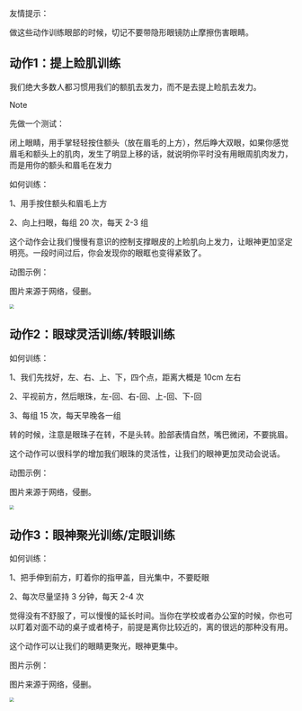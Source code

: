 友情提示：

做这些动作训练眼部的时候，切记不要带隐形眼镜防止摩擦伤害眼睛。



## 动作1：提上睑肌训练

我们绝大多数人都习惯用我们的额肌去发力，而不是去提上睑肌去发力。
> [!NOTE]
> 先做一个测试：
>
> 闭上眼睛，用手掌轻轻按住额头（放在眉毛的上方），然后睁大双眼，如果你感觉眉毛和额头上的肌肉，发生了明显上移的话，就说明你平时没有用眼周肌肉发力，而是用你的额头和眉毛在发力



如何训练：

1、用手按住额头和眉毛上方

2、向上扫眼，每组 20 次，每天 2-3 组

这个动作会让我们慢慢有意识的控制支撑眼皮的上睑肌向上发力，让眼神更加坚定明亮。一段时间过后，你会发现你的眼眶也变得紧致了。



动图示例：

图片来源于网络，侵删。

<img src="https://cdn.jsdelivr.net/gh/hepingfly/images@main/%E6%8F%90%E4%B8%8A%E7%9D%91%E8%82%8C%E8%AE%AD%E7%BB%83.gif" style="zoom:50%;" />





## 动作2：眼球灵活训练/转眼训练

如何训练：

1、我们先找好，左、右、上、下，四个点，距离大概是 10cm 左右

2、平视前方，然后眼珠，左-回、右-回、上-回、下-回

3、每组 15 次，每天早晚各一组

转的时候，注意是眼珠子在转，不是头转。脸部表情自然，嘴巴微闭，不要挑眉。

这个动作可以很科学的增加我们眼珠的灵活性，让我们的眼神更加灵动会说话。



动图示例：

图片来源于网络，侵删。

<img src="https://cdn.jsdelivr.net/gh/hepingfly/images@main/%E7%9C%BC%E7%90%83%E7%81%B5%E6%B4%BB%E8%AE%AD%E7%BB%83.gif" style="zoom:50%;" />



## 动作3：眼神聚光训练/定眼训练

如何训练：

1、把手伸到前方，盯着你的指甲盖，目光集中，不要眨眼

2、每次尽量坚持 3 分钟，每天 2-4 次

觉得没有不舒服了，可以慢慢的延长时间。当你在学校或者办公室的时候，你也可以盯着对面不动的桌子或者椅子，前提是离你比较近的，离的很远的那种没有用。

这个动作可以让我们的眼睛更聚光，眼神更集中。

图片示例：

图片来源于网络，侵删。

<img src="https://cdn.jsdelivr.net/gh/hepingfly/images@main/%E7%9C%BC%E7%A5%9E%E8%81%9A%E5%85%89%E8%AE%AD%E7%BB%83.png" style="zoom:50%;" />

